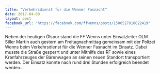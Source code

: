 ```yaml
---
title: "Verkehrsdienst für die Wenner Fasnacht"
date: 2017-04-08
layout: post
facebook_url: "https://facebook.com/ffwenns/posts/1500527010022419"
---
```


Neben der heutigen Ölspur stand die FF Wenns unter Einsatzleiter OLM Siller Martin auch gestern am Freitagnachmittag gemeinsam mit der Polizei Wenns beim Verkehrsdienst für die Wenner Fasnacht im Einsatz. Dabei musste die Straße gesperrt und unter Mithilfe des RF sowie eines Kranfahrzeuges der Bärenwagen an seinen neuen Standort transportiert werden. Der Einsatz konnte nach rund drei Stunden erfolgreich beendet werden...